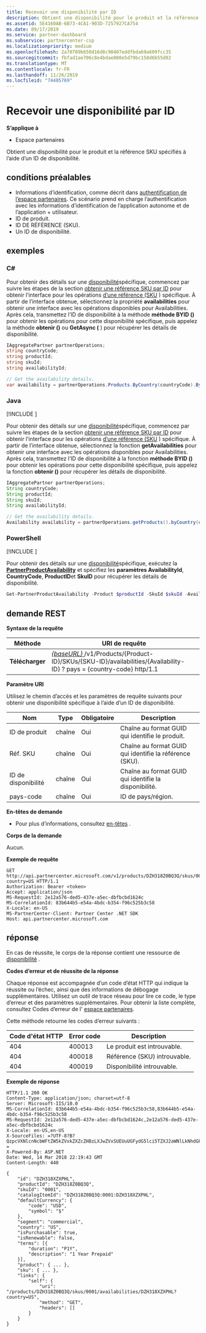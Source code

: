 ```yaml
---
title: Recevoir une disponibilité par ID
description: Obtient une disponibilité pour le produit et la référence SKU spécifiés à l’aide d’un ID de disponibilité.
ms.assetid: 5E4160AB-6B73-4CA1-903D-7257927CA754
ms.date: 09/17/2019
ms.service: partner-dashboard
ms.subservice: partnercenter-csp
ms.localizationpriority: medium
ms.openlocfilehash: 2a70709b650d16d8c90407eddfbda69a609fcc35
ms.sourcegitcommit: fbfad1ae706c8e4bdae080e5d79bc158d6b55d02
ms.translationtype: MT
ms.contentlocale: fr-FR
ms.lasthandoff: 11/26/2019
ms.locfileid: "74485769"
---
```

# <a name="get-an-availability-by-id"></a>Recevoir une disponibilité par ID 

**S’applique à**

- Espace partenaires

Obtient une disponibilité pour le produit et la référence SKU spécifiés à l’aide d’un ID de disponibilité.

## <a name="span-idprerequisitesspan-idprerequisitesspan-idprerequisitesprerequisites"></a><span id="Prerequisites"/><span id="prerequisites"/><span id="PREREQUISITES"/>conditions préalables

- Informations d’identification, comme décrit dans [authentification de l’espace partenaires](partner-center-authentication.md). Ce scénario prend en charge l’authentification avec les informations d’identification de l’application autonome et de l’application + utilisateur.
- ID de produit. 
- ID DE RÉFÉRENCE (SKU). 
- Un ID de disponibilité. 

## <a name="span-idexamplesspan-idexamplesspan-idexamplesexamples"></a><span id="Examples"/><span id="examples"><span id="EXAMPLES"/>exemples

### <a name="c"></a>C# 

Pour obtenir des détails sur une [disponibilité](product-resources.md#availability)spécifique, commencez par suivre les étapes de la section [obtenir une référence SKU par ID](get-a-sku-by-id.md) pour obtenir l’interface pour les opérations [d’une référence (SKU](product-resources.md#sku) ) spécifique. À partir de l’interface obtenue, sélectionnez la propriété **availabilities** pour obtenir une interface avec les opérations disponibles pour Availabilities. Après cela, transmettez l’ID de disponibilité à la méthode **méthode BYID ()** pour obtenir les opérations pour cette disponibilité spécifique, puis appelez la méthode **obtenir ()** ou **GetAsync (** ) pour récupérer les détails de disponibilité.

```csharp
IAggregatePartner partnerOperations;
string countryCode;
string productId; 
string skuId;
string availabilityId;

// Get the availability details.
var availability = partnerOperations.Products.ByCountry(countryCode).ById(productId).Skus.ById(skuId).Availabilities.ById(availabilityId).Get();
```

### <a name="java"></a>Java

[!INCLUDE [<Partner Center Java SDK support details>](<../includes/java-sdk-support.md>)]

Pour obtenir des détails sur une [disponibilité](product-resources.md#availability)spécifique, commencez par suivre les étapes de la section [obtenir une référence SKU par ID](get-a-sku-by-id.md) pour obtenir l’interface pour les opérations [d’une référence (SKU](product-resources.md#sku) ) spécifique. À partir de l’interface obtenue, sélectionnez la fonction **getAvailabilities** pour obtenir une interface avec les opérations disponibles pour Availabilities. Après cela, transmettez l’ID de disponibilité à la fonction **méthode BYID ()** pour obtenir les opérations pour cette disponibilité spécifique, puis appelez la fonction **obtenir ()** pour récupérer les détails de disponibilité.

```java
IAggregatePartner partnerOperations;
String countryCode;
String productId; 
String skuId;
String availabilityId;

// Get the availability details.
Availability availability = partnerOperations.getProducts().byCountry(countryCode).byId(productId).getSkus().byId(skuId).getAvailabilities().byId(availabilityId).get();
```

### <a name="powershell"></a>PowerShell

[!INCLUDE [<Partner Center PowerShell module support details>](<../includes/powershell-module-support.md>)]

Pour obtenir des détails sur une [disponibilité](product-resources.md#availability)spécifique, exécutez la [**PartnerProductAvailability**](https://github.com/Microsoft/Partner-Center-PowerShell/blob/master/docs/help/Get-PartnerProductAvailability.md) et spécifiez les **paramètres AvailabilityId**, **CountryCode**, **ProductID**et **SkuID** pour récupérer les détails de disponibilité.

```powershell
Get-PartnerProductAvailability -Product $productId -SkuId $skuId -AvailabilityId $availabilityId
```

## <a name="span-idrest_requestspan-idrest_requestspan-idrest_requestrest-request"></a><span id="REST_Request"/><span id="rest_request"/><span id="REST_REQUEST"/>demande REST

**Syntaxe de la requête**

| Méthode  | URI de requête |
|---------|------------------------------------------------------------------------------------------------------------------------------------------------------------|
| **Télécharger** | [ *{baseURL}* ](partner-center-rest-urls.md)/v1/Products/{Product-ID}/SKUs/{SKU-ID}/availabilities/{Availability-ID} ? pays = {country-code} http/1.1         |

**Paramètre URI**

Utilisez le chemin d’accès et les paramètres de requête suivants pour obtenir une disponibilité spécifique à l’aide d’un ID de disponibilité.

| Nom                   | Type     | Obligatoire | Description                                                     |
|------------------------|----------|----------|-----------------------------------------------------------------|
| ID de produit             | chaîne   | Oui      | Chaîne au format GUID qui identifie le produit.            |
| Réf. SKU                 | chaîne   | Oui      | Chaîne au format GUID qui identifie la référence (SKU).                |
| ID de disponibilité        | chaîne   | Oui      | Chaîne au format GUID qui identifie la disponibilité.       |
| pays-code           | chaîne   | Oui      | ID de pays/région.                                            |

 
**En-têtes de demande**

- Pour plus d’informations, consultez [en-têtes](headers.md) .

**Corps de la demande**

Aucun.

**Exemple de requête**

```http
GET http://api.partnercenter.microsoft.com/v1/products/DZH318Z0BQ3Q/skus/0001/availabilities/DZH318XZXPHL?country=US HTTP/1.1
Authorization: Bearer <token>
Accept: application/json
MS-RequestId: 2e12a576-ded5-437e-a5ec-dbfbcbd1624c
MS-CorrelationId: 83b644b5-e54a-4bdc-b354-f96c525b3c58
X-Locale: en-US
MS-PartnerCenter-Client: Partner Center .NET SDK
Host: api.partnercenter.microsoft.com
```

## <a name="span-idresponsespan-idresponsespan-idresponseresponse"></a><span id="Response"/><span id="response"/><span id="RESPONSE"/>réponse

En cas de réussite, le corps de la réponse contient une ressource de [disponibilité](product-resources.md#availability) .

**Codes d’erreur et de réussite de la réponse**

Chaque réponse est accompagnée d’un code d’état HTTP qui indique la réussite ou l’échec, ainsi que des informations de débogage supplémentaires. Utilisez un outil de trace réseau pour lire ce code, le type d’erreur et des paramètres supplémentaires. Pour obtenir la liste complète, consultez Codes d’erreur de l' [espace partenaires](error-codes.md).

Cette méthode retourne les codes d’erreur suivants :

| Code d'état HTTP     | Error code   | Description                                                                                               |
|----------------------|--------------|-----------------------------------------------------------------------------------------------------------|
| 404                  | 400013       | Le produit est introuvable.                                                                                    |
| 404                  | 400018       | Référence (SKU) introuvable.                                                                                        |
| 404                  | 400019       | Disponibilité introuvable.                                                                                   |

**Exemple de réponse**

```http
HTTP/1.1 200 OK
Content-Type: application/json; charset=utf-8
Server: Microsoft-IIS/10.0
MS-CorrelationId: 83b644b5-e54a-4bdc-b354-f96c525b3c58,83b644b5-e54a-4bdc-b354-f96c525b3c58
MS-RequestId: 2e12a576-ded5-437e-a5ec-dbfbcbd1624c,2e12a576-ded5-437e-a5ec-dbfbcbd1624c
X-Locale: en-US,en-US
X-SourceFiles: =?UTF-8?B?QzpcVXNlcnNcbWFtZW5kZVxkZXZcZHBzLXJwZVxSUEUuUGFydG5lci5TZXJ2aWNlLkNhdGFsb2dcV2ViQXBpc1xDYXRhbG9nU2VydmljZS5WMi5XZWJcdjFccHJvZHVjdHNcRFpIMzE4WjBCUTNRXHNrdXNcMDAwMVxhdmFpbGFiaWxpdGllc1xEWkgzMThaMEhNS1E=?=
X-Powered-By: ASP.NET
Date: Wed, 14 Mar 2018 22:19:43 GMT
Content-Length: 440

{
    "id": "DZH318XZXPHL",
    "productId": "DZH318Z0BQ3Q",
    "skuId": "0001",
    "catalogItemId": "DZH318Z0BQ3Q:0001:DZH318XZXPHL",
    "defaultCurrency": {
        "code": "USD",
        "symbol": "$"
    },
    "segment": "commercial",
    "country": "US",
    "isPurchasable": true,
    "isRenewable": false,
    "terms": [{
        "duration": "P1Y",
        "description": "1 Year Prepaid"
    }],
    "product": { ... },
    "sku": { ... },
    "links": {
        "self": {
            "uri": "/products/DZH318Z0BQ3Q/skus/0001/availabilities/DZH318XZXPHL?country=US",
            "method": "GET",
            "headers": []
        }
    }
}
```